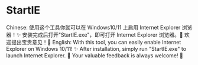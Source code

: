 # StartIE
Chinese:
使用这个工具你就可以在 Windows10/11 上启用 Internet Explorer 浏览器！✨
安装完成后打开"StartIE.exe"，即可打开 Internet Explorer 浏览器。🎉
欢迎提出宝贵意见！🎁
English:
With this tool, you can easily enable Internet Explorer on Windows 10/11! ✨
After installation, simply run "StartIE.exe" to launch Internet Explorer. 🎉
Your valuable feedback is always welcome! 🎁
